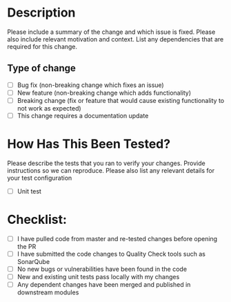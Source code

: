 # Description

Please include a summary of the change and which issue is fixed. Please also include relevant motivation and context. List any dependencies that are required for this change.

## Type of change

- [ ] Bug fix (non-breaking change which fixes an issue)
- [ ] New feature (non-breaking change which adds functionality)
- [ ] Breaking change (fix or feature that would cause existing functionality to not work as expected)
- [ ] This change requires a documentation update

# How Has This Been Tested?

Please describe the tests that you ran to verify your changes. Provide instructions so we can reproduce. Please also list any relevant details for your test configuration

- [ ] Unit test

# Checklist:

- [ ] I have pulled code from master and re-tested changes before opening the PR
- [ ] I have submitted the code changes to Quality Check tools such as SonarQube
- [ ] No new bugs or vulnerabilities have been found in the code
- [ ] New and existing unit tests pass locally with my changes
- [ ] Any dependent changes have been merged and published in downstream modules
